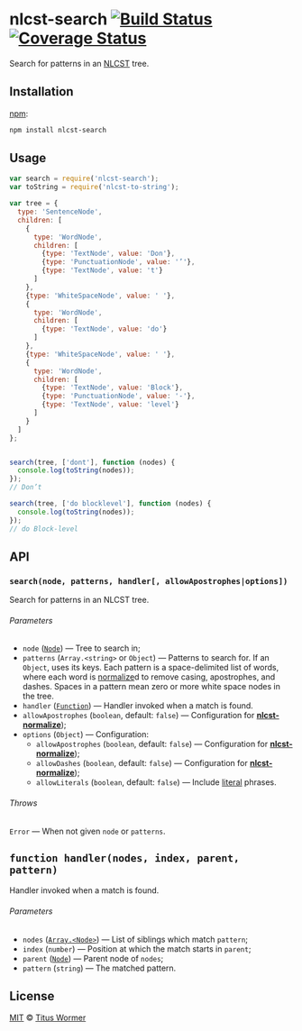 # nlcst-search [![Build Status][travis-badge]][travis] [![Coverage Status][codecov-badge]][codecov]

Search for patterns in an [NLCST][nlcst] tree.

## Installation

[npm][]:

```bash
npm install nlcst-search
```

## Usage

```js
var search = require('nlcst-search');
var toString = require('nlcst-to-string');

var tree = {
  type: 'SentenceNode',
  children: [
    {
      type: 'WordNode',
      children: [
        {type: 'TextNode', value: 'Don'},
        {type: 'PunctuationNode', value: '’'},
        {type: 'TextNode', value: 't'}
      ]
    },
    {type: 'WhiteSpaceNode', value: ' '},
    {
      type: 'WordNode',
      children: [
        {type: 'TextNode', value: 'do'}
      ]
    },
    {type: 'WhiteSpaceNode', value: ' '},
    {
      type: 'WordNode',
      children: [
        {type: 'TextNode', value: 'Block'},
        {type: 'PunctuationNode', value: '-'},
        {type: 'TextNode', value: 'level'}
      ]
    }
  ]
};


search(tree, ['dont'], function (nodes) {
  console.log(toString(nodes));
});
// Don’t

search(tree, ['do blocklevel'], function (nodes) {
  console.log(toString(nodes));
});
// do Block-level
```

## API

### `search(node, patterns, handler[, allowApostrophes|options])`

Search for patterns in an NLCST tree.

###### Parameters

*   `node` ([`Node`][node]) — Tree to search in;
*   `patterns` (`Array.<string>` or `Object`)
    — Patterns to search for.  If an `Object`, uses its keys.
    Each pattern is a space-delimited list of words, where each
    word is [normalize][]d to remove casing, apostrophes, and dashes.
    Spaces in a pattern mean zero or more white space nodes in
    the tree.
*   `handler` ([`Function`][fn-handler])
    — Handler invoked when a match is found.
*   `allowApostrophes` (`boolean`, default: `false`)
    — Configuration for [**nlcst-normalize**][normalize]);
*   `options` (`Object`)
    — Configuration:
    *   `allowApostrophes`  (`boolean`, default: `false`)
        — Configuration for [**nlcst-normalize**][normalize]);
    *   `allowDashes`  (`boolean`, default: `false`)
        — Configuration for [**nlcst-normalize**][normalize]);
    *   `allowLiterals`  (`boolean`, default: `false`)
        — Include [literal][] phrases.

###### Throws

`Error` — When not given `node` or `patterns`.

## `function handler(nodes, index, parent, pattern)`

Handler invoked when a match is found.

###### Parameters

*   `nodes` ([`Array.<Node>`][node])
    — List of siblings which match `pattern`;
*   `index` (`number`)
    — Position at which the match starts in `parent`;
*   `parent` ([`Node`][node])
    — Parent node of `nodes`;
*   `pattern` (`string`)
    — The matched pattern.

## License

[MIT][license] © [Titus Wormer][author]

<!-- Definitions -->

[travis-badge]: https://img.shields.io/travis/syntax-tree/nlcst-search.svg

[travis]: https://travis-ci.org/syntax-tree/nlcst-search

[codecov-badge]: https://img.shields.io/codecov/c/github/syntax-tree/nlcst-search.svg

[codecov]: https://codecov.io/github/syntax-tree/nlcst-search

[npm]: https://docs.npmjs.com/cli/install

[license]: LICENSE

[author]: http://wooorm.com

[nlcst]: https://github.com/syntax-tree/nlcst

[node]: https://github.com/syntax-tree/unist#node

[literal]: https://github.com/syntax-tree/nlcst-is-literal

[normalize]: https://github.com/syntax-tree/nlcst-normalize

[fn-handler]: #function-handlernodes-index-parent-pattern
